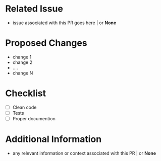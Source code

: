 # Related Issue
- issue associated with this PR goes here | or **None**

# Proposed Changes
- change 1
- change 2
- ....
- change N

# Checklist
- [ ] Clean code
- [ ] Tests
- [ ] Proper documention

# Additional Information
- any relevant information or context associated with this PR | or **None**
